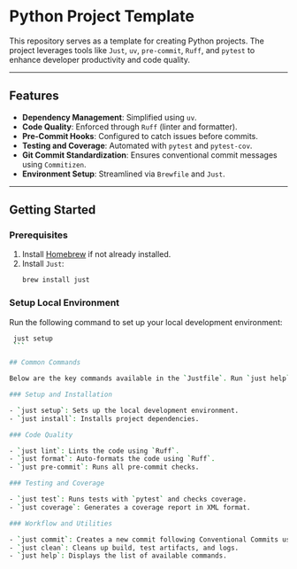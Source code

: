 # Python Project Template

This repository serves as a template for creating Python projects. The project leverages tools like `Just`, `uv`, `pre-commit`, `Ruff`, and `pytest` to enhance developer productivity and code quality.

---

## Features

- **Dependency Management**: Simplified using `uv`.
- **Code Quality**: Enforced through `Ruff` (linter and formatter).
- **Pre-Commit Hooks**: Configured to catch issues before commits.
- **Testing and Coverage**: Automated with `pytest` and `pytest-cov`.
- **Git Commit Standardization**: Ensures conventional commit messages using `Commitizen`.
- **Environment Setup**: Streamlined via `Brewfile` and `Just`.

---

## Getting Started

### Prerequisites

1. Install [Homebrew](https://brew.sh/) if not already installed.
2. Install `Just`:
   ```bash
   brew install just
    ```

### Setup Local Environment

Run the following command to set up your local development environment:
   ```bash
    just setup
    ```

## Common Commands

Below are the key commands available in the `Justfile`. Run `just help` to see the complete list.

### Setup and Installation

- `just setup`: Sets up the local development environment.
- `just install`: Installs project dependencies.

### Code Quality

- `just lint`: Lints the code using `Ruff`.
- `just format`: Auto-formats the code using `Ruff`.
- `just pre-commit`: Runs all pre-commit checks.

### Testing and Coverage

- `just test`: Runs tests with `pytest` and checks coverage.
- `just coverage`: Generates a coverage report in XML format.

### Workflow and Utilities

- `just commit`: Creates a new commit following Conventional Commits using `Commitizen`.
- `just clean`: Cleans up build, test artifacts, and logs.
- `just help`: Displays the list of available commands.
